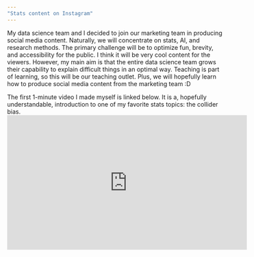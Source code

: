 ```yaml
---
"Stats content on Instagram"
---
```


My data science team and I decided to join our marketing team in producing social media content. Naturally, we will concentrate on stats, AI, and research methods. The primary challenge will be to optimize fun, brevity, and accessibility for the public. I think it will be very cool content for the viewers. However, my main aim is that the entire data science team grows their capability to explain difficult things in an optimal way. Teaching is part of learning, so this will be our teaching outlet. Plus, we will hopefully learn how to produce social media content from the marketing team :D

<p>
The first 1-minute video I made myself is linked below. It is a, hopefully understandable, introduction to one of my favorite stats topics: the collider bias.

<iframe width="560" height="315" src="https://www.youtube.com/embed/USsJpJabaS8" frameborder="0" allow="autoplay; encrypted-media" allowfullscreen></iframe>